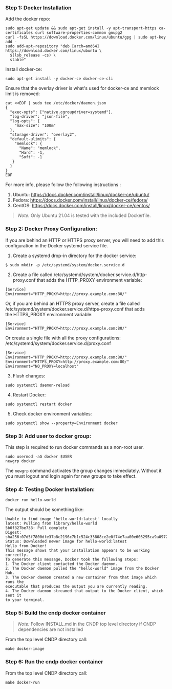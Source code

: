 ### Step 1: Docker Installation

Add the docker repo:

```
sudo apt-get update && sudo apt-get install -y apt-transport-https ca-certificates curl software-properties-common gnupg2
curl -fsSL https://download.docker.com/linux/ubuntu/gpg | sudo apt-key add -
sudo add-apt-repository "deb [arch=amd64] https://download.docker.com/linux/ubuntu \
  $(lsb_release -cs) \
  stable"
```

Install docker-ce:
```
sudo apt-get install -y docker-ce docker-ce-cli
```

Ensure that the overlay driver is what's used for docker-ce and memlock limit
is removed:
```
cat <<EOF | sudo tee /etc/docker/daemon.json
{
  "exec-opts": ["native.cgroupdriver=systemd"],
  "log-driver": "json-file",
  "log-opts": {
    "max-size": "100m"
  },
  "storage-driver": "overlay2",
  "default-ulimits": {
    "memlock": {
      "Name": "memlock",
      "Hard": -1,
      "Soft": -1
   }
  }
}
EOF
```

For more info, please follow the following instructions :

1. Ubuntu: https://docs.docker.com/install/linux/docker-ce/ubuntu/
2. Fedora: https://docs.docker.com/install/linux/docker-ce/fedora/
3. CentOS: https://docs.docker.com/install/linux/docker-ce/centos/

> *Note:* Only Ubuntu 21.04 is tested with the included Dockerfile.

### Step 2: Docker Proxy Configuration:
If you are behind an HTTP or HTTPS proxy server, you will need to add this
configuration in the Docker systemd service file.

1. Create a systemd drop-in directory for the docker service:
```
$ sudo mkdir -p /etc/systemd/system/docker.service.d
```

2. Create a file called /etc/systemd/system/docker.service.d/http-proxy.conf
that adds the HTTP_PROXY environment variable:

```
[Service]
Environment="HTTP_PROXY=http://proxy.example.com:80/"
```
Or, if you are behind an HTTPS proxy server, create a file called 
/etc/systemd/system/docker.service.d/https-proxy.conf that adds the HTTPS_PROXY
environment variable:

```
[Service]
Environment="HTTP_PROXY=http://proxy.example.com:80/"
```

Or create a single file with all the proxy configurations:
/etc/systemd/system/docker.service.d/proxy.conf

```
[Service]
Environment="HTTP_PROXY=http://proxy.example.com:80/"
Environment="HTTPS_PROXY=http://proxy.example.com:80/"
Environment="NO_PROXY=localhost"
```

3. Flush changes:

```
sudo systemctl daemon-reload
```

4. Restart Docker:

```
sudo systemctl restart docker
```

5. Check docker environment variables:

```
sudo systemctl show --property=Environment docker
```

### Step 3: Add user to docker group:

This step is required to run docker commands as a non-root user.

```
sudo usermod -aG docker $USER
newgrp docker
```

The `newgrp` command activates the group changes immediately. Without it you must logout
and login again for new groups to take effect.


### Step 4: Testing Docker Installation:

```
docker run hello-world
```

The output should be something like:

```
Unable to find image 'hello-world:latest' locally
latest: Pulling from library/hello-world
5b0f327be733: Pull complete
Digest: sha256:07d5f7800dfe37b8c2196c7b1c524c33808ce2e0f74e7aa00e603295ca9a0972
Status: Downloaded newer image for hello-world:latest
Hello from Docker!
This message shows that your installation appears to be working correctly.
To generate this message, Docker took the following steps:
1. The Docker client contacted the Docker daemon.
2. The Docker daemon pulled the "hello-world" image from the Docker Hub.
3. The Docker daemon created a new container from that image which runs the
executable that produces the output you are currently reading.
4. The Docker daemon streamed that output to the Docker client, which sent it
to your terminal.
```

### Step 5: Build the cndp docker container

> *Note:* Follow INSTALL.md in the CNDP top level directory if CNDP dependencies are not installed

From the top level CNDP directory call:

```
make docker-image
```

### Step 6: Run the cndp docker container
From the top level CNDP directory call:

```
make docker-run
```
